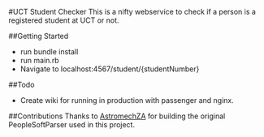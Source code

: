#UCT Student Checker
This is a nifty webservice to check if a person is a registered student at UCT or not.

##Getting Started
- run bundle install
- run main.rb
- Navigate to localhost:4567/student/{studentNumber}

##Todo
- Create wiki for running in production with passenger and nginx.

##Contributions
Thanks to [AstromechZA](https://github.com/AstromechZA) for building the original PeopleSoftParser used in this project.

